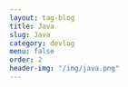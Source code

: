 ```yaml
---
layout: tag-blog
title: Java
slug: Java
category: devlog
menu: false
order: 2
header-img: "/img/java.png"
---
```

